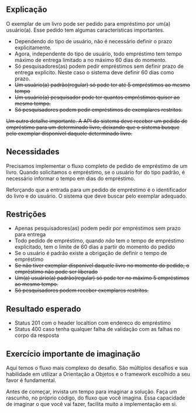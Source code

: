 ## Explicação

O exemplar de um livro pode ser pedido para empréstimo por um(a) usuário(a). Esse pedido tem algumas características importantes.

* Dependendo do tipo de usuário, não é necessário definir o prazo explicitamente.
* Agora, independente do tipo de usuário, todo empréstimo tem tempo máximo de entrega limitado a no máximo 60 dias do momento.
* Só pesquisadores(as) podem pedir empréstimos sem definir prazo de entrega explícito. Neste caso o sistema deve definir 60 dias como prazo.
* ~~Um usuário(a) padrão(regular) só pode ter até 5 empréstimos ao mesmo tempo~~
* ~~Um usuário(a) pesquisador pode ter quantos empréstimos quiser ao mesmo tempo.~~
* ~~Só pesquisadores podem pedir empréstimos de exemplares restritos.~~

~~Um outro detalhe importante. A API do sistema deve receber um pedido de empréstimo para um determinado livro, deixando que o sistema busque pelo exemplar disponível daquele determinado livro.~~

## Necessidades

Precisamos implementar o fluxo completo de pedido de empréstimo de um livro. Quando solicitamos o empréstimo, se o usuário for do tipo padrão, é necessário informar o tempo em dias do empréstimo.

Reforçando que a entrada para um pedido de empréstimo é o identificador do livro e do usuário. O sistema que deve buscar pelo exemplar adequado.

## Restrições

* Apenas pesquisadores(as) podem pedir por empréstimos sem prazo para entrega
* Todo pedido de empréstimo, quando *não* tem o tempo de empréstimo explicitado, tem o limite de 60 dias a partir do momento do pedido
* Se o usuário é padrão existe a obrigação de definir o tempo de empréstimo
* ~~Se não tiver exemplar disponível daquele livro no momento do pedido, o empréstimo não pode ser liberado~~
* ~~Um(a) usuário(a) padrão(regular) só pode ter no máximo 5 empréstimos ao mesmo tempo.~~
* ~~Só pesquisadores podem receber exemplares restritos.~~

## Resultado esperado

* Status 201 com o header localtion com endereco do empréstimo
* Status 400 caso tenha qualquer falha de validação com as falhas no corpo da resposta

## Exercício importante de imaginação

Aqui temos o fluxo mais complexo do desafio. São múltiplos desafios e sua habilidade em utilizar a Orientação a Objetos e o framework escolhido a seu favor é fundamental.

Antes de começar, invista um tempo para imaginar a solução. Faça um rascunho, no próprio código, do fluxo que você imagina. Essa capacidade de imaginar o que você vai fazer, facilita muito a implementação em si.
